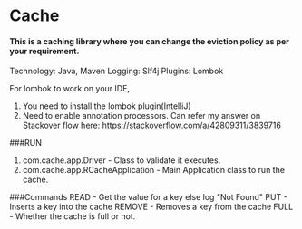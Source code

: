 # Cache

#### This is a caching library where you can change the eviction policy as per your requirement. 

Technology: Java, Maven
Logging: Slf4j
Plugins: Lombok

For lombok to work on your IDE,  
1. You need to install the lombok plugin(IntelliJ)
2. Need to enable annotation processors. Can refer my answer on Stackover flow here: https://stackoverflow.com/a/42809311/3839716

###RUN

1. com.cache.app.Driver - Class to validate it executes. 
2. com.cache.app.RCacheApplication - Main Application class to run the cache. 

###Commands
READ - Get the value for a key else log "Not Found"
PUT - Inserts a key into the cache
REMOVE - Removes a key from the cache
FULL - Whether the cache is full or not. 

